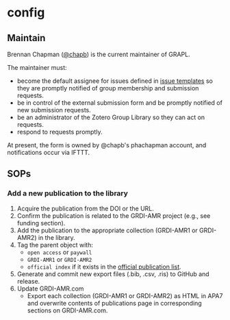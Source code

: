 

# config

## Maintain 

Brennan Chapman ([@chapb](https://github.com/chapb)) is the current maintainer of GRAPL.

The maintainer must:

- become the default assignee for issues defined in [issue templates](https://github.com/grdi-amr/publications/tree/main/.github/ISSUE_TEMPLATE) so they are promptly notified of group membership and submission requests. 
- be in control of the external submission form and be promptly notified of new submission requests.
- be an administrator of the Zotero Group Library so they can act on requests.
- respond to requests promptly.

At present, the form is owned by @chapb's phachapman account, and notifications occur via IFTTT.


## SOPs

### Add a new publication to the library

1. Acquire the publication from the DOI or the URL.
2. Confirm the publication is related to the GRDI-AMR project (e.g., see funding section).
3. Add the publication to the appropriate collection (GRDI-AMR1 or GRDI-AMR2) in the library.
4. Tag the parent object with:
   - `open access` or `paywall` 
   - `GRDI-AMR1` or `GRDI-AMR2`
   - `official index` if it exists in the [official publication list](https://grdi.canada.ca/en/projects/antimicrobial-resistance-amr-project).
5. Generate and commit new export files (.bib, .csv, .ris) to GitHub and release.
6. Update GRDI-AMR.com
   - Export each collection (GRDI-AMR1 or GRDI-AMR2) as HTML in APA7 and overwrite contents of publications page in corresponding sections on GRDI-AMR.com.


